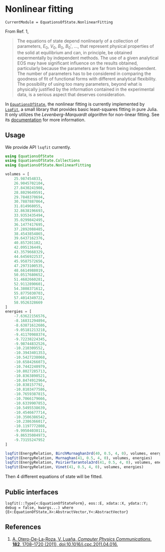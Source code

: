 # Nonlinear fitting

```@meta
CurrentModule = EquationsOfState.NonlinearFitting
```

From Ref. 1,

> The equations of state depend nonlinearly of a collection of parameters, $E_0$, $V_0$, $B_0$, $B_0'$, ..., that represent physical properties of the solid at equilibrium and can, in principle, be obtained expermentally by independent methods. The use of a given analytical EOS may have significant influence on the results obtained, particularly because the parameters are far from being independent. The number of parameters has to be considered in comparing the goodness of fit of functional forms with different analytical flexibility. The possibility of using too many parameters, beyond what is physically justified by the information contained in the experimental data, is a serious aspect that deserves consideration.

In [`EquationsOfState`](https://github.com/MineralsCloud/EquationsOfState.jl), the nonlinear fitting is currently implemented by [`LsqFit`](https://github.com/JuliaNLSolvers/LsqFit.jl), a small library that provides basic least-squares fitting in pure Julia. It only utilizes the *Levenberg-Marquardt algorithm* for non-linear fitting. See its [documentation](https://github.com/JuliaNLSolvers/LsqFit.jl/blob/master/README.md) for more information.

## Usage

We provide API `lsqfit` currently.

```julia
using EquationsOfState
using EquationsOfState.Collections
using EquationsOfState.NonlinearFitting

volumes = [
    25.987454833,
    26.9045702104,
    27.8430241908,
    28.8029649591,
    29.7848370694,
    30.7887887064,
    31.814968055,
    32.8638196693,
    33.9353435494,
    35.0299842495,
    36.1477417695,
    37.2892088485,
    38.4543854865,
    39.6437162376,
    40.857201102,
    42.095136449,
    43.3579668329,
    44.6456922537,
    45.9587572656,
    47.2973100535,
    48.6614988019,
    50.0517680652,
    51.4682660281,
    52.9112890601,
    54.3808371612,
    55.8775030703,
    57.4014349722,
    58.9526328669
]
energies = [
    -7.63622156576,
    -8.16831294894,
    -8.63871612686,
    -9.05181213218,
    -9.41170988374,
    -9.72238224345,
    -9.98744832526,
    -10.210309552,
    -10.3943401353,
    -10.5427238068,
    -10.6584266073,
    -10.7442240979,
    -10.8027285713,
    -10.8363890521,
    -10.8474912964,
    -10.838157792,
    -10.8103477586,
    -10.7659387815,
    -10.7066179666,
    -10.6339907853,
    -10.5495538639,
    -10.4546677714,
    -10.3506386542,
    -10.2386366017,
    -10.1197772808,
    -9.99504030111,
    -9.86535084973,
    -9.73155247952
]

lsqfit(EnergyRelation, BirchMurnaghan3rd(40, 0.5, 4, 0), volumes, energies)
lsqfit(EnergyRelation, Murnaghan(41, 0.5, 4, 0), volumes, energies)
lsqfit(EnergyRelation, PoirierTarantola3rd(41, 0.5, 4, 0), volumes, energies)
lsqfit(EnergyRelation, Vinet(41, 0.5, 4, 0), volumes, energies)
```
Then 4 different equations of state will be fitted.

## Public interfaces

```@docs
lsqfit(::Type{<:EquationOfStateForm}, eos::E, xdata::X, ydata::Y; debug = false, kwargs...) where {E<:EquationOfState,X<:AbstractVector,Y<:AbstractVector}
```


## References

1. [A. Otero-De-La-Roza, V. Luaña, *Computer Physics Communications*. **182**, 1708–1720 (2011), doi:10.1016/j.cpc.2011.04.016.](https://www.sciencedirect.com/science/article/pii/S0010465511001470)
